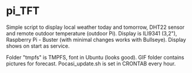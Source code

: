 # pi_TFT

Simple script to display local weather today and tomorrow, DHT22 sensor and remote outdoor temperature (outdoor Pi). Display is ILI9341 (3,2"), Raspberry Pi - Buster (with minimal changes works with Bullseye).
Display shows on start as service.

Folder "tmpfs" is TMPFS, font in Ubuntu (looks good). GIF folder contains pictures for forecast. 
Pocasi_update.sh is set in CRONTAB every hour.
